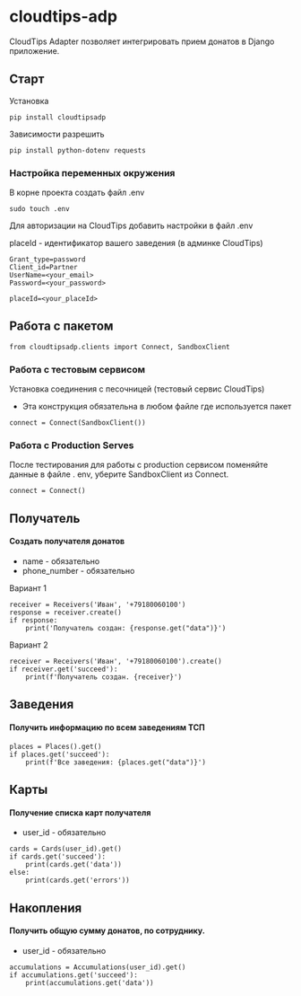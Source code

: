 # cloudtips-adp
CloudTips Adapter позволяет интегрировать прием донатов в Django приложение.

## Старт
Установка
```angular2html
pip install cloudtipsadp
```
Зависимости разрешить 
```angular2html
pip install python-dotenv requests
```
### Настройка переменных окружения
В корне проекта создать файл .env 

```angular2html
sudo touch .env
```
Для авторизации на CloudTips добавить настройки в файл .env

placeId - идентификатор вашего заведения (в админке CloudTips)

```angular2html
Grant_type=password
Client_id=Partner
UserName=<your_email>
Password=<your_password>

placeId=<your_placeId>
```

##  Работа с пакетом

```angular2html
from cloudtipsadp.clients import Connect, SandboxClient 
```
### Работа с тестовым сервисом
Установка соединения c песочницей (тестовый сервис CloudTips)
* Эта конструкция обязательна в любом файле где используется пакет
```angular2html
connect = Connect(SandboxClient())
```
### Работа с Production Serves
После тестирования для работы с production сервисом поменяйте данные в файле .
env, уберите SandboxClient из Connect.
```angular2html
connect = Connect()
```
## Получатель
#### Создать получателя донатов
* name - обязательно
* phone_number - обязательно

Вариант 1
```angular2html
receiver = Receivers('Иван', '+79180060100')
response = receiver.create()
if response:
    print('Получатель создан: {response.get("data")}')
```
Вариант 2
```angular2html
receiver = Receivers('Иван', '+79180060100').create()
if receiver.get('succeed'):
    print(f'Получатель создан. {receiver}')
```

## Заведения
#### Получить информацию по всем заведениям ТСП
```angular2html
places = Places().get()
if places.get('succeed'):
    print(f'Все заведения: {places.get("data")}')
```

## Карты
#### Получение списка карт получателя
* user_id - обязательно
```angular2html
cards = Cards(user_id).get()
if cards.get('succeed'):
    print(cards.get('data'))
else:
    print(cards.get('errors'))
```

## Накопления
#### Получить общую сумму донатов, по сотруднику.
* user_id - обязательно
```angular2html
accumulations = Accumulations(user_id).get()
if accumulations.get('succeed'):
    print(accumulations.get('data'))
```